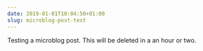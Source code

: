 ```yaml
---
date: 2019-01-01T10:04:50+01:00
slug: microblog-post-test
---
```


Testing a microblog post. This will be deleted in a an hour or two.